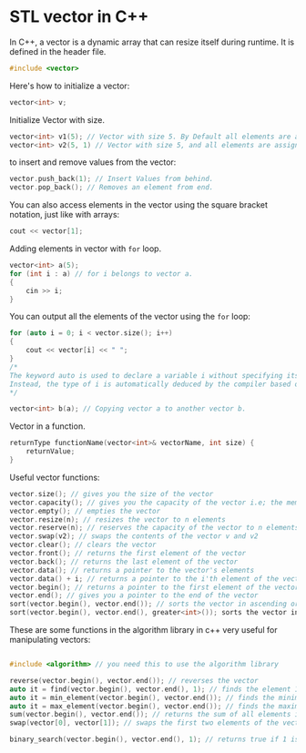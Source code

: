 # STL vector in C++

In C++, a vector is a dynamic array that can resize itself during runtime. It is defined in the <vector> header file.

```cpp
#include <vector>
```

Here's how to initialize a vector:

```cpp
vector<int> v;
```

Initialize Vector with size.
```cpp
vector<int> v1(5); // Vector with size 5. By Default all elements are assigned as 0.
vector<int> v2(5, 1) // Vector with size 5, and all elements are assigned as 1.
```    

to insert and remove values from the vector:

```cpp
vector.push_back(1); // Insert Values from behind.
vector.pop_back(); // Removes an element from end.
```

You can also access elements in the vector using the square bracket notation, just like with arrays:

```cpp
cout << vector[1];
```

Adding elements in vector with ```for``` loop.
```cpp
vector<int> a(5);
for (int i : a) // for i belongs to vector a.
{
    cin >> i;
}
```
    
You can output all the elements of the vector using the `for` loop:

```cpp
for (auto i = 0; i < vector.size(); i++)
{
    cout << vector[i] << " ";
}
/*
The keyword auto is used to declare a variable i without specifying its type explicitly.
Instead, the type of i is automatically deduced by the compiler based on the type of the container.
*/
```

```cpp
vector<int> b(a); // Copying vector a to another vector b.
```

Vector in a function.

```cpp
returnType functionName(vector<int>& vectorName, int size) {
    returnValue;
}
```

Useful vector functions:

```cpp
vector.size(); // gives you the size of the vector
vector.capacity(); // gives you the capacity of the vector i.e; the memory allocated to it.
vector.empty(); // empties the vector
vector.resize(n); // resizes the vector to n elements
vector.reserve(n); // reserves the capacity of the vector to n elements
vector.swap(v2); // swaps the contents of the vector v and v2
vector.clear(); // clears the vector
vector.front(); // returns the first element of the vector
vector.back(); // returns the last element of the vector
vector.data(); // returns a pointer to the vector's elements
vector.data() + i; // returns a pointer to the i'th element of the vector
vector.begin(); // returns a pointer to the first element of the vector
vector.end(); // gives you a pointer to the end of the vector
sort(vector.begin(), vector.end()); // sorts the vector in ascending order comes from STL
sort(vector.begin(), vector.end(), greater<int>()); sorts the vector in descending order comes from STL
```

These are some functions in the algorithm library in c++ very useful for manipulating vectors:

```cpp

#include <algorithm> // you need this to use the algorithm library

reverse(vector.begin(), vector.end()); // reverses the vector
auto it = find(vector.begin(), vector.end(), 1); // finds the element 1 in the vector
auto it = min_element(vector.begin(), vector.end()); // finds the minimum element in the vector
auto it = max_element(vector.begin(), vector.end()); // finds the maximum element in the vector
sum(vector.begin(), vector.end()); // returns the sum of all elements in the vector
swap(vector[0], vector[1]); // swaps the first two elements of the vector

binary_search(vector.begin(), vector.end(), 1); // returns true if 1 is in the vector, false otherwise

```
